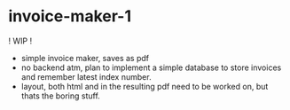 # invoice-maker-1

! WIP !

- simple invoice maker, saves as pdf
- no backend atm, plan to implement a simple database to store invoices and remember latest index number.
- layout, both html and in the resulting pdf need to be worked on, but thats the boring stuff.

